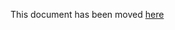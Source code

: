 This document has been moved [here](https://lyft.github.com/cartography/modules/kubernetes/config.html)
